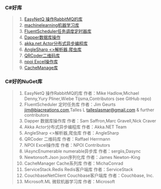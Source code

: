 ### C#好库
> 1. [EasyNetQ 操作RabbitMQ的库](https://github.com/EasyNetQ/EasyNetQ)
> 3. [machinelearning机器学习库](https://github.com/dotnet/machinelearning)
> 4. [FluentScheduler任务调度定时器库](https://github.com/fluentscheduler/FluentScheduler)
> 5. [Dapper数据库操作](https://github.com/StackExchange/Dapper)
> 1. [akka.net Actor分布式异步编程库](https://github.com/akkadotnet/akka.net)
> 1. [AngleSharp <>解析器,爬虫库](https://github.com/AngleSharp/AngleSharp)
> 1. [QRCoder二维码库](https://github.com/codebude/QRCoder/)
> 1. [npoi Excel操作库](https://github.com/tonyqus/npoi)
> 1. [CacheManage库](https://github.com/MichaCo/CacheManager)

### C#好的NuGet库
> 1. EasyNetQ 操作RabbitMQ的库   作者：Mike Hadlow,Michael Denny,Yury Pliner,Wiebe Tijsma,Contributors (see GitHub repo)
> 2. FluentScheduler 定时任务库  作者：Jim Geurts <jim@biacreations.com>,Talles L <talleslasmar@gmail.com> & further contributors
> 3. Dapper 数据库操作库         作者：Sam Saffron,Marc Gravell,Nick Craver
> 4. Akka Actor分布式异步编程库  作者：Akka.NET Team
> 5. AngleSharp <>解析器,爬虫库  作者：AngleSharp
> 6. QRCoder 二维码库           作者：Raffael Herrmann
> 7. NPOI Excel操作库           作者：NPOI Contributors
> 8. IAsyncEnumerable numerable异步库  作者：sergiis,Dasync
> 9. Newtonsoft.Json json序列化库      作者：James Newton-King
> 1. CacheManager Cache系列库          作者：MichaConrad
> 1. ServiceStack.Redis Redis客户端库  作者：ServiceStack     
> 1. CouchbaseNetClient Couchbase客户端库   作者：Couchbase, Inc.
> 1. Microsoft.ML 微软机器学习库             作者：Microsoft
